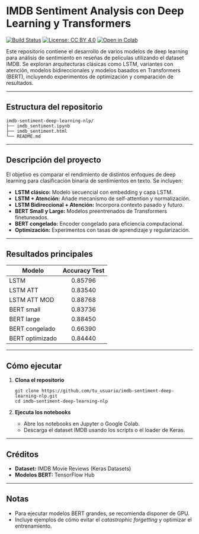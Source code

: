 # IMDB Sentiment Analysis con Deep Learning y Transformers

[![Build Status](https://img.shields.io/badge/build-passing-brightgreen)]()
[![License: CC BY 4.0](https://licensebuttons.net/l/by/4.0/88x31.png)](LICENSE.md)
[![Open in Colab](https://colab.research.google.com/assets/colab-badge.svg)](https://colab.research.google.com/github/luiocahoe/imdb-sentiment-deep-learning-nlp/blob/main/imdb_sentiment.ipynb)

Este repositorio contiene el desarrollo de varios modelos de deep learning para análisis de sentimiento en reseñas de películas utilizando el dataset IMDB. Se exploran arquitecturas clásicas como LSTM, variantes con atención, modelos bidireccionales y modelos basados en Transformers (BERT), incluyendo experimentos de optimización y comparación de resultados.

---

## Estructura del repositorio

```
imdb-sentiment-deep-learning-nlp/
├── imdb_sentiment.ipynb
├── imdb_sentiment.html
└── README.md
```
---

## Descripción del proyecto

El objetivo es comparar el rendimiento de distintos enfoques de deep learning para clasificación binaria de sentimientos en texto. Se incluyen:

- **LSTM clásico:** Modelo secuencial con embedding y capa LSTM.
- **LSTM + Atención:** Añade mecanismo de self-attention y normalización.
- **LSTM Bidireccional + Atención:** Incorpora contexto pasado y futuro.
- **BERT Small y Large:** Modelos preentrenados de Transformers finetuneados.
- **BERT congelado:** Encoder congelado para eficiencia computacional.
- **Optimización:** Experimentos con tasas de aprendizaje y regularización.

---

## Resultados principales

| Modelo               | Accuracy Test |
|----------------------|:------------:|
| LSTM                 |   0.85796    |
| LSTM ATT             |   0.83540    |
| LSTM ATT MOD         |   0.88768    |
| BERT small           |   0.83736    |
| BERT large           |   0.88450    |
| BERT congelado       |   0.66390    |
| BERT optimizado      |   0.84440    |

---

## Cómo ejecutar

1. **Clona el repositorio**
    ```
    git clone https://github.com/tu_usuario/imdb-sentiment-deep-learning-nlp.git
    cd imdb-sentiment-deep-learning-nlp
    ```

2. **Ejecuta los notebooks**
    - Abre los notebooks en Jupyter o Google Colab.
    - Descarga el dataset IMDB usando los scripts o el loader de Keras.

---

## Créditos

- **Dataset:** IMDB Movie Reviews (Keras Datasets)
- **Modelos BERT:** TensorFlow Hub

---

## Notas

- Para ejecutar modelos BERT grandes, se recomienda disponer de GPU.
- Incluye ejemplos de cómo evitar el *catastrophic forgetting* y optimizar el entrenamiento.

